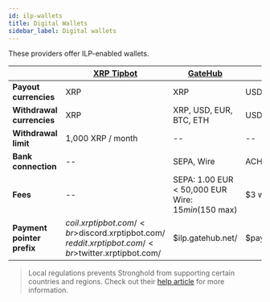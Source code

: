 ```yaml
---
id: ilp-wallets
title: Digital Wallets
sidebar_label: Digital wallets
---
```


These providers offer ILP-enabled wallets.

|  | [XRP Tipbot](./xrptipbot) | [GateHub](./gatehub) | [Stronghold](./stronghold) |
|--|------------|---------|------------|
| **Payout currencies** | XRP | XRP | USD |
| **Withdrawal currencies** | XRP | XRP, USD, EUR, BTC, ETH | USD |
| **Withdrawal limit** | 1,000 XRP / month | -- | -- |
| **Bank connection** | -- | SEPA, Wire | ACH, Wire |
| **Fees** | -- | SEPA: 1.00 EUR < 50,000 EUR<br>Wire: $15 min ($150 max) | $3 withdrawal fee|
| **Payment pointer prefix** | $coil.xrptipbot.com/<br>$discord.xrptipbot.com/<br>$reddit.xrptipbot.com/<br>$twitter.xrptipbot.com/ | $ilp.gatehub.net/ | $pay.stronghold.co/ |

> Local regulations prevents Stronghold from supporting certain countries and regions. Check out their [help article](https://happiness.stronghold.co/hc/en-us/articles/360026140812-Countries-and-regions-supported-by-Stronghold) for more information.

